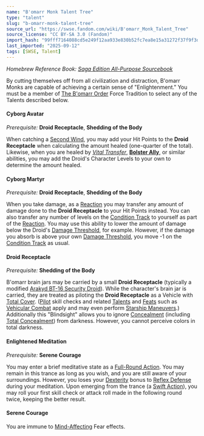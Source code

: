 ```yaml
---
name: "B'omarr Monk Talent Tree"
type: "talent"
slug: "b-omarr-monk-talent-tree"
source_url: "https://swse.fandom.com/wiki/B'omarr_Monk_Talent_Tree"
source_license: "CC BY-SA 3.0 (Fandom)"
import_hash: "99fff7164088cd5e249f12aa933e830b52fc7ea8e15a31272f37f9f3d4c17ce0"
last_imported: "2025-09-12"
tags: [SWSE, Talent]
---
```

*Homebrew Reference Book: [Saga Edition All-Purpose Sourcebook](https://swse.fandom.com/wiki/Saga_Edition_All-Purpose_Sourcebook)*

By cutting themselves off from all civilization and distraction, B'omarr Monks are capable of achieving a certain sense of "Enlightenment." You must be a member of [The B'omarr Order](https://swse.fandom.com/wiki/The_B'omarr_Order) Force Tradition to select any of the Talents described below.

#### **Cyborg Avatar**
*Prerequisite:* **Droid Receptacle**, **Shedding of the Body**

When catching a [Second Wind](https://swse.fandom.com/wiki/Second_Wind), you may add your Hit Points to the **Droid Receptacle** when calculating the amount healed (one-quarter of the total). Likewise, when you are healed by [*Vital Transfer*](https://swse.fandom.com/wiki/Vital_Transfer), [**Bolster Ally**](https://swse.fandom.com/wiki/Inspiration_Talent_Tree), or similar abilities, you may add the Droid's Character Levels to your own to determine the amount healed.

#### **Cyborg Martyr**
*Prerequisite:* **Droid Receptacle**, **Shedding of the Body**

When you take damage, as a [Reaction](https://swse.fandom.com/wiki/Reaction) you may transfer any amount of damage done to the **Droid Receptacle** to your Hit Points instead. You can also transfer any number of levels on the [Condition Track](https://swse.fandom.com/wiki/Condition_Track) to yourself as part of the [Reaction](https://swse.fandom.com/wiki/Reaction). You may use this ability to lower the amount of damage below the Droid's [Damage Threshold](https://swse.fandom.com/wiki/Damage_Threshold), for example. However, if the damage you absorb is above your own [Damage Threshold](https://swse.fandom.com/wiki/Damage_Threshold), you move -1 on the [Condition Track](https://swse.fandom.com/wiki/Condition_Track) as usual.

#### **Droid Receptacle**
*Prerequisite:* **Shedding of the Body**

B'omarr brain jars may be carried by a small **Droid Receptacle** (typically a modified [Arakyd BT-16 Security Droid](https://swse.fandom.com/wiki/BT-16_Perimeter_Security_Droid)). While the character's brain jar is carried, they are treated as piloting the **Droid Receptacle** as a Vehicle with [Total Cover](https://swse.fandom.com/wiki/Cover). ([Pilot](https://swse.fandom.com/wiki/Pilot) skill checks and related [Talents](https://swse.fandom.com/wiki/Talents) and [Feats](https://swse.fandom.com/wiki/Feats) such as [Vehicular Combat](https://swse.fandom.com/wiki/Vehicular_Combat) apply and may even perform [Starship Maneuvers](https://swse.fandom.com/wiki/Starship_Maneuvers).) Additionally this "Blindsight" allows you to ignore [Concealment](https://swse.fandom.com/wiki/Concealment) (including [Total Concealment](https://swse.fandom.com/wiki/Total_Concealment)) from darkness. However, you cannot perceive colors in total darkness.

#### **Enlightened Meditation**
*Prerequisite:* **Serene Courage**

You may enter a brief meditative state as a [Full-Round Action](https://swse.fandom.com/wiki/Full-Round_Action). You may remain in this trance as long as you wish, and you are still aware of your surroundings. However, you loses your [Dexterity](https://swse.fandom.com/wiki/Dexterity) bonus to [Reflex Defense](https://swse.fandom.com/wiki/Defenses) during your meditation. Upon emerging from the trance (a [Swift Action](https://swse.fandom.com/wiki/Swift_Action)), you may roll your first skill check or attack roll made in the following round twice, keeping the better result.

#### **Serene Courage**
You are immune to [Mind-Affecting](https://swse.fandom.com/wiki/Mind-Affecting) Fear effects.